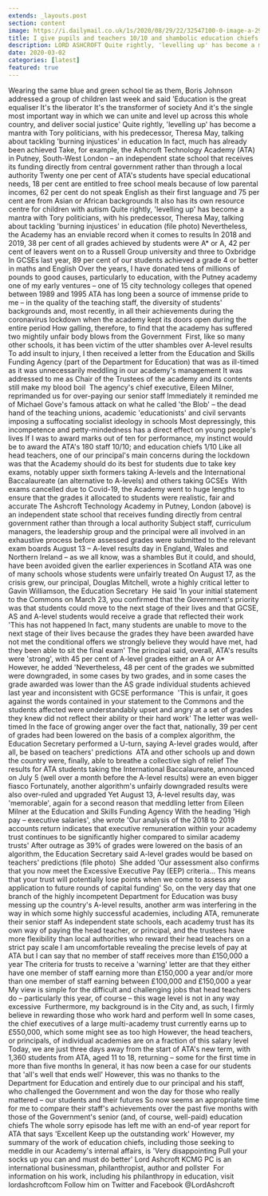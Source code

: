 ```yaml
---
extends: _layouts.post
section: content
image: https://i.dailymail.co.uk/1s/2020/08/29/22/32547100-0-image-a-29_1598735496342.jpg 
title: I give pupils and teachers 10/10 and shambolic education chiefs 1/10, says LORD ASHCROFT 
description: LORD ASHCROFT Quite rightly, 'levelling up' has become a mantra with Tory politicians, with Boris Johnson's predecessor, Theresa May, talking about tackling 'burning injustices' in education 
date: 2020-03-02 
categories: [latest] 
featured: true 
--- 
```

Wearing the same blue and green school tie as them, Boris Johnson addressed a group of children last week and said 'Education is the great equaliser It's the liberator It's the transformer of society And it's the single most important way in which we can unite and level up across this whole country, and deliver social justice'
Quite rightly, 'levelling up' has become a mantra with Tory politicians, with his predecessor, Theresa May, talking about tackling 'burning injustices' in education In fact, much has already been achieved
Take, for example, the Ashcroft Technology Academy (ATA) in Putney, South-West London – an independent state school that receives its funding directly from central government rather than through a local authority
Twenty one per cent of ATA's students have special educational needs, 18 per cent are entitled to free school meals because of low parental incomes, 62 per cent do not speak English as their first language and 75 per cent are from Asian or African backgrounds It also has its own resource centre for children with autism
Quite rightly, 'levelling up' has become a mantra with Tory politicians, with his predecessor, Theresa May, talking about tackling 'burning injustices' in education (file photo)
Nevertheless, the Academy has an enviable record when it comes to results In 2018 and 2019, 38 per cent of all grades achieved by students were A* or A, 42 per cent of leavers went on to a Russell Group university and three to Oxbridge In GCSEs last year, 89 per cent of our students achieved a grade 4 or better in maths and English
Over the years, I have donated tens of millions of pounds to good causes, particularly to education, with the Putney academy one of my early ventures – one of 15 city technology colleges that opened between 1989 and 1995
ATA has long been a source of immense pride to me – in the quality of the teaching staff, the diversity of students' backgrounds and, most recently, in all their achievements during the coronavirus lockdown when the academy kept its doors open during the entire period
How galling, therefore, to find that the academy has suffered two mightily unfair body blows from the Government 
First, like so many other schools, it has been victim of the utter shambles over A-level results 
To add insult to injury, I then received a letter from the Education and Skills Funding Agency (part of the Department for Education) that was as ill-timed as it was unnecessarily meddling in our academy's management It was addressed to me as Chair of the Trustees of the academy and its contents still make my blood boil 
The agency's chief executive, Eileen Milner, reprimanded us for over-paying our senior staff Immediately it reminded me of Michael Gove's famous attack on what he called 'the Blob' – the dead hand of the teaching unions, academic 'educationists' and civil servants imposing a suffocating socialist ideology in schools
Most depressingly, this incompetence and petty-mindedness has a direct effect on young people's lives If I was to award marks out of ten for performance, my instinct would be to award the ATA's 180 staff 10/10; and education chiefs 1/10
Like all head teachers, one of our principal's main concerns during the lockdown was that the Academy should do its best for students due to take key exams, notably upper sixth formers taking A-levels and the International Baccalaureate (an alternative to A-levels) and others taking GCSEs 
With exams cancelled due to Covid-19, the Academy went to huge lengths to ensure that the grades it allocated to students were realistic, fair and accurate
The Ashcroft Technology Academy in Putney, London (above) is an independent state school that receives funding directly from central government rather than through a local authority
Subject staff, curriculum managers, the leadership group and the principal were all involved in an exhaustive process before assessed grades were submitted to the relevant exam boards August 13 – A-level results day in England, Wales and Northern Ireland – as we all know, was a shambles
But it could, and should, have been avoided given the earlier experiences in Scotland ATA was one of many schools whose students were unfairly treated
On August 17, as the crisis grew, our principal, Douglas Mitchell, wrote a highly critical letter to Gavin Williamson, the Education Secretary 
He said 'In your initial statement to the Commons on March 23, you confirmed that the Government's priority was that students could move to the next stage of their lives and that GCSE, AS and A-level students would receive a grade that reflected their work
'This has not happened In fact, many students are unable to move to the next stage of their lives because the grades they have been awarded have not met the conditional offers we strongly believe they would have met, had they been able to sit the final exam'
The principal said, overall, ATA's results were 'strong', with 45 per cent of A-level grades either an A or A* 
However, he added 'Nevertheless, 48 per cent of the grades we submitted were downgraded, in some cases by two grades, and in some cases the grade awarded was lower than the AS grade individual students achieved last year and inconsistent with GCSE performance 
'This is unfair, it goes against the words contained in your statement to the Commons and the students affected were understandably upset and angry at a set of grades they knew did not reflect their ability or their hard work'
The letter was well-timed In the face of growing anger over the fact that, nationally, 39 per cent of grades had been lowered on the basis of a complex algorithm, the Education Secretary performed a U-turn, saying A-level grades would, after all, be based on teachers' predictions 
ATA and other schools up and down the country were, finally, able to breathe a collective sigh of relief
The results for ATA students taking the International Baccalaureate, announced on July 5 (well over a month before the A-level results) were an even bigger fiasco Fortunately, another algorithm's unfairly downgraded results were also over-ruled and upgraded
Yet August 13, A-level results day, was 'memorable', again for a second reason that meddling letter from Eileen Milner at the Education and Skills Funding Agency
With the heading 'High pay – executive salaries', she wrote 'Our analysis of the 2018 to 2019 accounts return indicates that executive remuneration within your academy trust continues to be significantly higher compared to similar academy trusts'
After outrage as 39% of grades were lowered on the basis of an algorithm, the Education Secretary said A-level grades would be based on teachers' predictions (file photo) 
She added 'Our assessment also confirms that you now meet the Excessive Executive Pay (EEP) criteria… This means that your trust will potentially lose points when we come to assess any application to future rounds of capital funding'
So, on the very day that one branch of the highly incompetent Department for Education was busy messing up the country's A-level results, another arm was interfering in the way in which some highly successful academies, including ATA, remunerate their senior staff
As independent state schools, each academy trust has its own way of paying the head teacher, or principal, and the trustees have more flexibility than local authorities who reward their head teachers on a strict pay scale I am uncomfortable revealing the precise levels of pay at ATA but I can say that no member of staff receives more than £150,000 a year
The criteria for trusts to receive a 'warning' letter are that they either have one member of staff earning more than £150,000 a year and/or more than one member of staff earning between £100,000 and £150,000 a year 
My view is simple for the difficult and challenging jobs that head teachers do – particularly this year, of course – this wage level is not in any way excessive 
Furthermore, my background is in the City and, as such, I firmly believe in rewarding those who work hard and perform well
In some cases, the chief executives of a large multi-academy trust currently earns up to £550,000, which some might see as too high However, the head teachers, or principals, of individual academies are on a fraction of this salary level
Today, we are just three days away from the start of ATA's new term, with 1,360 students from ATA, aged 11 to 18, returning – some for the first time in more than five months
In general, it has now been a case for our students that 'all's well that ends well' However, this was no thanks to the Department for Education and entirely due to our principal and his staff, who challenged the Government and won the day for those who really mattered – our students and their futures
So now seems an appropriate time for me to compare their staff's achievements over the past five months with those of the Government's senior (and, of course, well-paid) education chiefs
The whole sorry episode has left me with an end-of year report for ATA that says 'Excellent Keep up the outstanding work'
However, my summary of the work of education chiefs, including those seeking to meddle in our Academy's internal affairs, is 'Very disappointing Pull your socks up you can and must do better'
Lord Ashcroft KCMG PC is an international businessman, philanthropist, author and pollster 
For information on his work, including his philanthropy in education, visit lordashcroftcom Follow him on Twitter and Facebook @LordAshcroft